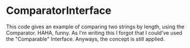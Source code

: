 # ComparatorInterface
This code gives an example of comparing two strings by length, using the Comparator. 
HAHA, funny. As I'm writing this I forgot that I could've used the "Comparable" Interface. 
Anyways, the concept is still applied.
